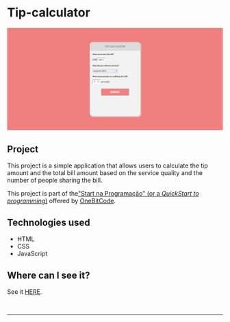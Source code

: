 # Tip-calculator

![Tip Calculator project cover](.github/desktop-format.png)

## Project

This project is a simple application that allows users to calculate the tip amount and the total bill amount based on the service quality and the number of people sharing the bill.

This project is part of the["Start na Programação" (or a _QuickStart to programming_)](http://start.onebitcode.com/) offered by [OneBitCode](https://onebitcode.com/lp/).

## Technologies used

- HTML
- CSS
- JavaScript

## Where can I see it?

See it [HERE](https://samylecarvalho.github.io/tip-calculator/).

<br>

---
